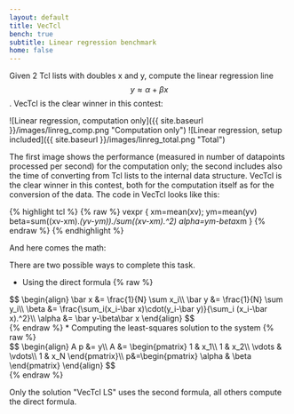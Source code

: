 ```yaml
---
layout: default
title: VecTcl
bench: true
subtitle: Linear regression benchmark
home: false
---
```


Given 2 Tcl lists with doubles x and y, compute the linear regression
line $$y\approx \alpha+\beta x$$. VecTcl is the clear winner in this contest:

![Linear regression, computation only]({{ site.baseurl }}/images/linreg_comp.png "Computation only")
![Linear regression, setup included]({{ site.baseurl }}/images/linreg_total.png "Total")

The first image shows the performance (measured in number of datapoints processed per second) for the 
computation only; the second includes also the time of converting from Tcl lists to the internal 
data structure. VecTcl is the clear winner in this contest, both for the
computation itself as for the conversion of the data. The code in VecTcl looks
like this:

{% highlight tcl %}
{% raw %}
vexpr { 
	xm=mean(xv); ym=mean(yv)
	beta=sum((xv-xm).*(yv-ym))./sum((xv-xm).^2)
	alpha=ym-beta*xm
}
{% endraw %}
{% endhighlight %}
	

And here comes the math:

There are two possible ways to complete this task.

* Using the direct formula
{% raw %}
<div>
$$
\begin{align} 
	\bar x &= \frac{1}{N} \sum x_i\\
	\bar y &= \frac{1}{N} \sum y_i\\
	\beta  &= \frac{\sum_i(x_i-\bar x)\cdot(y_i-\bar y)}{\sum_i (x_i-\bar x).^2}\\
	\alpha &= \bar y-\beta\bar x
\end{align}
$$
</div>
{% endraw %}
* Computing the least-squares solution to the system
{% raw %}
<div>
$$
\begin{align}
	A p &= y\\ 
	A &= 
	\begin{pmatrix} 
		1 & x_1\\
		1 & x_2\\
		\vdots & \vdots\\
		1 & x_N
	\end{pmatrix}\\
	p&=\begin{pmatrix} \alpha & \beta \end{pmatrix}
\end{align}
$$
</div>
{% endraw %}

Only the solution "VecTcl LS" uses the second formula, all others compute the
direct formula. 
